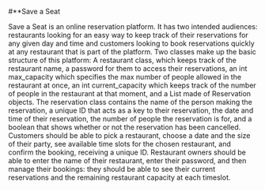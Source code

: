 #**Save a Seat

Save a Seat is an online reservation platform. It has two intended audiences: restaurants looking for an easy way to keep track of their reservations for any given day and time and customers looking to book reservations quickly at any restaurant that is part of the platform.
Two classes make up the basic structure of this platform: A restaurant class, which keeps track of the restaurant name, a password for them to access their reservations, an int max_capacity which specifies the max number of people allowed in the restaurant at once, an int current_capacity which keeps track of the number of people in the restaurant at that moment, and a List made of Reservation objects.
The reservation class contains the name of the person making the reservation, a unique ID that acts as a key to their reservation, the date and time of their reservation, the number of people  the reservation is for, and a boolean that shows whether or not the reservation has been cancelled.  
Customers should be able to pick a restaurant, choose a date and the size of their party, see available time slots for the chosen restaurant, and confirm the booking, receiving a unique ID.
Restaurant owners should be able to enter the name of their restaurant, enter their password, and then manage their bookings: they should be able to see their current reservations and the remaining restaurant capacity at each timeslot. 
